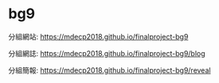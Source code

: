 # bg9

分組網站: https://mdecp2018.github.io/finalproject-bg9

分組網誌: https://mdecp2018.github.io/finalproject-bg9/blog

分組簡報: https://mdecp2018.github.io/finalproject-bg9/reveal


